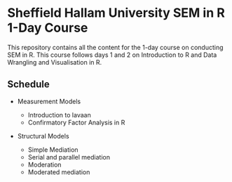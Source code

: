 # Sheffield Hallam University SEM in R 1-Day Course 
This repository contains all the content for the 1-day course on conducting SEM in R. This course follows days 1 and 2 on Introduction to R and Data Wrangling and Visualisation in R. 

## Schedule 
* Measurement Models 
  * Introduction to lavaan
  * Confirmatory Factor Analysis in R

* Structural Models
  * Simple Mediation
  * Serial and parallel mediation
  * Moderation
  * Moderated mediation 

